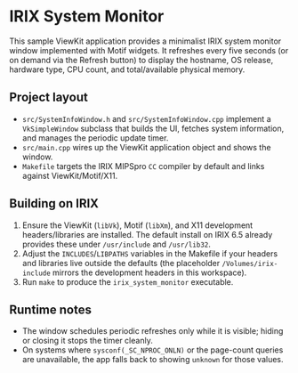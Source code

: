 IRIX System Monitor
===================

This sample ViewKit application provides a minimalist IRIX system monitor window implemented with Motif widgets. It refreshes every five seconds (or on demand via the Refresh button) to display the hostname, OS release, hardware type, CPU count, and total/available physical memory.

Project layout
--------------
- `src/SystemInfoWindow.h` and `src/SystemInfoWindow.cpp` implement a `VkSimpleWindow` subclass that builds the UI, fetches system information, and manages the periodic update timer.
- `src/main.cpp` wires up the ViewKit application object and shows the window.
- `Makefile` targets the IRIX MIPSpro `CC` compiler by default and links against ViewKit/Motif/X11.

Building on IRIX
----------------
1. Ensure the ViewKit (`libVk`), Motif (`libXm`), and X11 development headers/libraries are installed. The default install on IRIX 6.5 already provides these under `/usr/include` and `/usr/lib32`.
2. Adjust the `INCLUDES`/`LIBPATHS` variables in the Makefile if your headers and libraries live outside the defaults (the placeholder `/Volumes/irix-include` mirrors the development headers in this workspace).
3. Run `make` to produce the `irix_system_monitor` executable.

Runtime notes
-------------
- The window schedules periodic refreshes only while it is visible; hiding or closing it stops the timer cleanly.
- On systems where `sysconf(_SC_NPROC_ONLN)` or the page-count queries are unavailable, the app falls back to showing `unknown` for those values.
